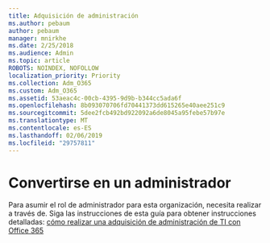 ```yaml
---
title: Adquisición de administración
ms.author: pebaum
author: pebaum
manager: mnirkhe
ms.date: 2/25/2018
ms.audience: Admin
ms.topic: article
ROBOTS: NOINDEX, NOFOLLOW
localization_priority: Priority
ms.collection: Adm_O365
ms.custom: Adm_O365
ms.assetid: 53aeac4c-00cb-4395-9d9b-b344cc5ada6f
ms.openlocfilehash: 8b093070706fd70441373dd615265e40aee251c9
ms.sourcegitcommit: 5dee2fcb492bd922092a6de8045a95febe57b97e
ms.translationtype: MT
ms.contentlocale: es-ES
ms.lasthandoff: 02/06/2019
ms.locfileid: "29757811"
---
```

# <a name="become-an-admin"></a>Convertirse en un administrador

Para asumir el rol de administrador para esta organización, necesita realizar a través de. Siga las instrucciones de esta guía para obtener instrucciones detalladas: [cómo realizar una adquisición de administración de TI con Office 365](https://powerbi.microsoft.com/blog/how-to-perform-an-it-admin-takeover-with-o365.aspx)

